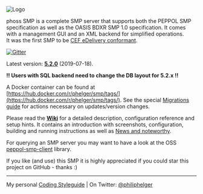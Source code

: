 ![Logo](https://github.com/phax/phoss-smp/blob/master/docs/logo/phoss-smp-272-100.png)

phoss SMP is a complete SMP server that supports both the PEPPOL SMP specification as well as the OASIS BDXR SMP 1.0 specification.
It comes with a management GUI and an XML backend for simplified operations.  
It was the first SMP to be [CEF eDelivery conformant](https://ec.europa.eu/cefdigital/wiki/display/CEFDIGITAL/OASIS+SMP+conformant+solutions).

[![Gitter](https://badges.gitter.im/phax/phoss-smp.svg)](https://gitter.im/phax/peppol-smp-server?utm_source=badge&utm_medium=badge&utm_campaign=pr-badge)

Latest version: **[5.2.0](https://github.com/phax/phoss-smp/releases/tag/phoss-smp-parent-pom-5.2.0)** (2019-07-18).

**!! Users with SQL backend need to change the DB layout for 5.2.x !!**

A Docker container can be found at [https://hub.docker.com/r/phelger/smp/tags/](https://hub.docker.com/r/phelger/smp/tags/).
See the special [Migrations guide](https://github.com/phax/phoss-smp/wiki/Migrations) for actions necessary on updates/version changes.

Please read the **[Wiki](https://github.com/phax/phoss-smp/wiki)** for a detailed description, configuration reference and setup hints. It contains an introduction with screenshots, configuration, building and running instructions as well as [News and noteworthy](https://github.com/phax/phoss-smp/wiki/News-and-noteworthy).

For querying an SMP server you may want to have a look at the OSS [peppol-smp-client](https://github.com/phax/peppol-commons/) library.

If you like (and use) this SMP it is highly appreciated if you could star this project on GitHub - thanks :)

---

My personal [Coding Styleguide](https://github.com/phax/meta/blob/master/CodingStyleguide.md) |
On Twitter: <a href="https://twitter.com/philiphelger">@philiphelger</a>
